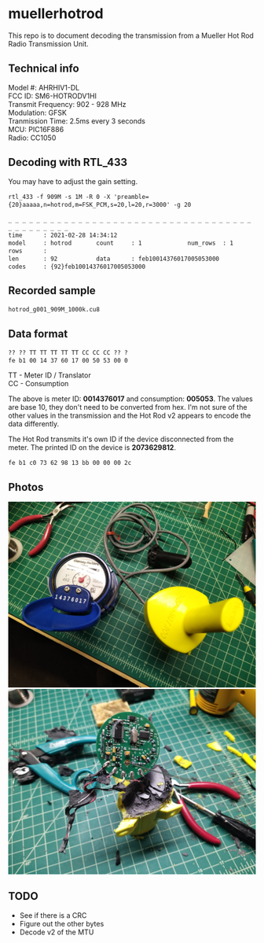 # muellerhotrod

This repo is to document decoding the transmission from a Mueller Hot Rod Radio Transmission Unit.

## Technical info

Model #: AHRHIV1-DL\
FCC ID: SM6-HOTRODV1HI\
Transmit Frequency: 902 - 928 MHz\
Modulation: GFSK\
Tranmission Time: 2.5ms every 3 seconds\
MCU: PIC16F886\
Radio: CC1050

## Decoding with RTL_433

You may have to adjust the gain setting.

```
rtl_433 -f 909M -s 1M -R 0 -X 'preamble={20}aaaaa,n=hotrod,m=FSK_PCM,s=20,l=20,r=3000' -g 20
```
```
_ _ _ _ _ _ _ _ _ _ _ _ _ _ _ _ _ _ _ _ _ _ _ _ _ _ _ _ _ _ _ _ _ _ _ _ _ _ _ _ _ _ _ _  
time      : 2021-02-28 14:34:12
model     : hotrod       count     : 1             num_rows  : 1             rows      : 
len       : 92           data      : feb10014376017005053000
codes     : {92}feb10014376017005053000
```

## Recorded sample

```
hotrod_g001_909M_1000k.cu8
```

## Data format

```
?? ?? TT TT TT TT TT CC CC CC ?? ?
fe b1 00 14 37 60 17 00 50 53 00 0
```

TT - Meter ID / Translator\
CC - Consumption

The above is meter ID: **0014376017** and consumption: **005053**. The values are base 10, they don't need to be converted from hex. I'm not sure of the other values in the transmission and the Hot Rod v2 appears to encode the data differently.

The Hot Rod transmits it's own ID if the device disconnected from the meter. The printed ID on the device is **2073629812**.
```
fe b1 c0 73 62 98 13 bb 00 00 00 2c
```

## Photos

![](translator_and_hotrod.png)
![](disassembled_hotrod.png)

## TODO

- See if there is a CRC
- Figure out the other bytes
- Decode v2 of the MTU
